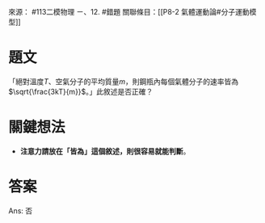 來源： #113二模物理 ㄧ、12. #錯題 
關聯條目：[[P8-2 氣體運動論#分子運動模型]]
# 題文
「絕對溫度$T$、空氣分子的平均質量$m$，則鋼瓶內每個氣體分子的速率皆為$\sqrt{\frac{3kT}{m}}$。」此敘述是否正確？

# 關鍵想法
- **注意力請放在「皆為」這個敘述，則很容易就能判斷**。

# 答案
Ans: 否